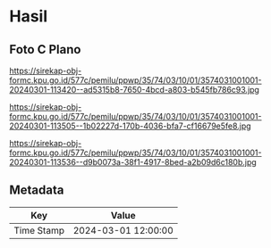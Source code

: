 # Hasil

## Foto C Plano

https://sirekap-obj-formc.kpu.go.id/577c/pemilu/ppwp/35/74/03/10/01/3574031001001-20240301-113420--ad5315b8-7650-4bcd-a803-b545fb786c93.jpg

https://sirekap-obj-formc.kpu.go.id/577c/pemilu/ppwp/35/74/03/10/01/3574031001001-20240301-113505--1b02227d-170b-4036-bfa7-cf16679e5fe8.jpg

https://sirekap-obj-formc.kpu.go.id/577c/pemilu/ppwp/35/74/03/10/01/3574031001001-20240301-113536--d9b0073a-38f1-4917-8bed-a2b09d6c180b.jpg


## Metadata

| Key        | Value               |
| ---------- | ------------------- |
| Time Stamp | 2024-03-01 12:00:00 |



